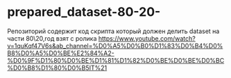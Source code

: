 # prepared_dataset-80-20-

Репозиторий содержит код скрипта который должен делить dataset на части 80\20,rод взят с ролика https://www.youtube.com/watch?v=1quKqf47V6s&ab_channel=%D0%A5%D0%B0%D1%83%D0%B4%D0%B8%D0%A5%D0%BE%E2%84%A2-%D0%9F%D1%80%D0%BE%D1%81%D1%82%D0%BE%D0%BE%D0%BC%D0%B8%D1%80%D0%B5IT%21
